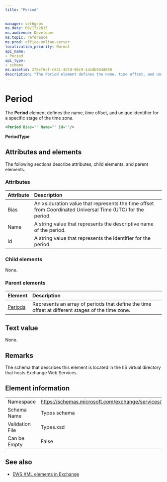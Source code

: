 ```yaml
---
title: "Period"
 
 
manager: sethgros
ms.date: 09/17/2015
ms.audience: Developer
ms.topic: reference
ms.prod: office-online-server
localization_priority: Normal
api_name:
- Period
api_type:
- schema
ms.assetid: 2f9cf6af-c531-4d7d-90c9-1a1db504d890
description: "The Period element defines the name, time offset, and unique identifier for a specific stage of the time zone."
---
```


# Period

The **Period** element defines the name, time offset, and unique identifier for a specific stage of the time zone. 
  
```xml
<Period Bias="" Name="" Id=""/>
```

 **PeriodType**
## Attributes and elements

The following sections describe attributes, child elements, and parent elements.
  
### Attributes

|**Attribute**|**Description**|
|:-----|:-----|
|Bias  <br/> |An xs:duration value that represents the time offset from Coordinated Universal Time (UTC) for the period.  <br/> |
|Name  <br/> |A string value that represents the descriptive name of the period.  <br/> |
|Id  <br/> |A string value that represents the identifier for the period.  <br/> |
   
### Child elements

None.
  
### Parent elements

|**Element**|**Description**|
|:-----|:-----|
|[Periods](periods.md) <br/> |Represents an array of periods that define the time offset at different stages of the time zone.  <br/> |
   
## Text value

None.
  
## Remarks

The schema that describes this element is located in the IIS virtual directory that hosts Exchange Web Services.
  
## Element information

|||
|:-----|:-----|
|Namespace  <br/> |https://schemas.microsoft.com/exchange/services/2006/types  <br/> |
|Schema Name  <br/> |Types schema  <br/> |
|Validation File  <br/> |Types.xsd  <br/> |
|Can be Empty  <br/> |False  <br/> |
   
## See also



- [EWS XML elements in Exchange](ews-xml-elements-in-exchange.md)

